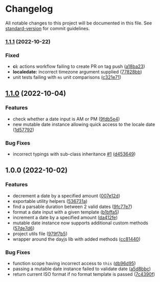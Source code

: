 # Changelog

All notable changes to this project will be documented in this file. See [standard-version](https://github.com/conventional-changelog/standard-version) for commit guidelines.

### [1.1.1](https://github.com/orison-networks/dayjs-simple/compare/v1.2.0...v1.1.1) (2022-10-22)


### Fixed

* **ci:** actions workflow failing to create PR on tag push ([a18ba23](https://github.com/orison-networks/dayjs-simple/commit/a18ba23b333a43bd302f5349abe8ee8bcbdfeebd))
* **localedate:** incorrect timezone argument supplied ([77828bb](https://github.com/orison-networks/dayjs-simple/commit/77828bb30574767667522fffe856a45bdd1fe3ce))
* unit tests failing with `ms` unit comparisons ([c321e71](https://github.com/orison-networks/dayjs-simple/commit/c321e7113f765d3ad2cf54a4ba21a24afa661d7a))

## [1.1.0](https://github.com/orison-networks/dayjs-simple/compare/v1.0.0...v1.1.0) (2022-10-04)


### Features

* check whether a date input is AM or PM ([9fdb5e4](https://github.com/orison-networks/dayjs-simple/commit/9fdb5e4381f5e5f7a0077af5ddab0b970cef2c51))
* new mutable date instance allowing quick access to the locale date ([1d57792](https://github.com/orison-networks/dayjs-simple/commit/1d5779249f92e1f6b5b04e22cf6440387dd001bd))


### Bug Fixes

* incorrect typings with sub-class inheritance [#1](https://github.com/orison-networks/dayjs-simple/issues/1) ([d453649](https://github.com/orison-networks/dayjs-simple/commit/d45364905a71c5f710b754ec581b46899ea244f5))

## 1.0.0 (2022-10-02)


### Features

* decrement a date by a specified amount ([007e12d](https://github.com/orison-networks/dayjs-simple/commit/007e12ddec89b23cca97e93c3eeec3987471c59d))
* exportable utility helpers ([536731a](https://github.com/orison-networks/dayjs-simple/commit/536731aede6d30238131466dd4be4bb165945f19))
* find a parsable duration between 2 valid dates ([9fc77e7](https://github.com/orison-networks/dayjs-simple/commit/9fc77e718c951bce3feeb155b8d738d407e80c0a))
* format a date input with a given template ([b1bffa5](https://github.com/orison-networks/dayjs-simple/commit/b1bffa56ebb3b665bba488d5a15a7072fb26b898))
* increment a date by a specified amount ([da412fe](https://github.com/orison-networks/dayjs-simple/commit/da412feca3092ed749e7b0dff12da51a96e126fb))
* mutable date instance now supports additional custom methods ([57de7d6](https://github.com/orison-networks/dayjs-simple/commit/57de7d671992a7293591dfef3356663ab58738aa))
* project utils file ([979f7b5](https://github.com/orison-networks/dayjs-simple/commit/979f7b5b42113fc779d5ba22d9e9173262d24da1))
* wrapper around the dayjs lib with added methods ([cc81440](https://github.com/orison-networks/dayjs-simple/commit/cc814400ed0df758d848dbde6ba99672ffee6908))


### Bug Fixes

* function scope having incorrect access to `this` ([db96d95](https://github.com/orison-networks/dayjs-simple/commit/db96d95cb160bbaf40b0dfb4816b08bdd2e991c3))
* passing a mutable date instance failed to validate date ([a5d8bbc](https://github.com/orison-networks/dayjs-simple/commit/a5d8bbc871596207002de9f624b05975e5b4b7e2))
* return current ISO format if no format template is passed ([7c4390f](https://github.com/orison-networks/dayjs-simple/commit/7c4390fba90f8ea9bf9d1bf82969c88a628ff019))
